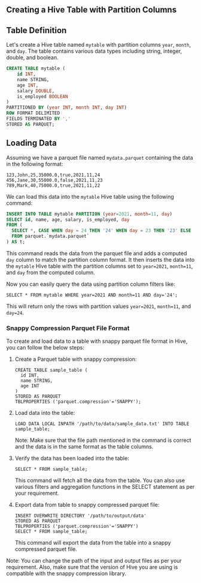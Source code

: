## Creating a Hive Table with Partition Columns

## Table Definition

Let's create a Hive table named `mytable` with partition columns `year`, `month`, and `day`. The table contains various data types including string, integer, double, and boolean.

```sql
CREATE TABLE mytable (
    id INT,
    name STRING,
    age INT,
    salary DOUBLE,
    is_employed BOOLEAN
) 
PARTITIONED BY (year INT, month INT, day INT)
ROW FORMAT DELIMITED 
FIELDS TERMINATED BY ','
STORED AS PARQUET;
```

## Loading Data

Assuming we have a parquet file named `mydata.parquet` containing the data in the following format:

```csv
123,John,25,35000.0,true,2021,11,24
456,Jane,30,55000.0,false,2021,11,23
789,Mark,40,75000.0,true,2021,11,22
```

We can load this data into the `mytable` Hive table using the following command:

```sql
INSERT INTO TABLE mytable PARTITION (year=2021, month=11, day)
SELECT id, name, age, salary, is_employed, day
FROM (
  SELECT *, CASE WHEN day = 24 THEN '24' WHEN day = 23 THEN '23' ELSE '22' END AS day
  FROM parquet.`mydata.parquet`
) AS t;
```

This command reads the data from the parquet file and adds a computed `day` column to match the partition column format. It then inserts the data into the `mytable` Hive table with the partition columns set to `year=2021`, `month=11`, and `day` from the computed column. 

Now you can easily query the data using partition column filters like:

```
SELECT * FROM mytable WHERE year=2021 AND month=11 AND day='24';
``` 

This will return only the rows with partition values `year=2021`, `month=11`, and `day=24`.

### Snappy Compression Parquet File Format
To create and load data to a table with snappy parquet file format in Hive, you can follow the below steps:

1. Create a Parquet table with snappy compression:

   ```
   CREATE TABLE sample_table (
     id INT,
     name STRING,
     age INT
   )
   STORED AS PARQUET
   TBLPROPERTIES ('parquet.compression'='SNAPPY');
   ```

2. Load data into the table:

   ```
   LOAD DATA LOCAL INPATH '/path/to/data/sample_data.txt' INTO TABLE sample_table;
   ```

   Note: Make sure that the file path mentioned in the command is correct and the data is in the same format as the table columns.

3. Verify the data has been loaded into the table:

   ```
   SELECT * FROM sample_table;
   ```

   This command will fetch all the data from the table. You can also use various filters and aggregation functions in the SELECT statement as per your requirement.

4. Export data from table to snappy compressed parquet file:

   ```
   INSERT OVERWRITE DIRECTORY '/path/to/output/data'
   STORED AS PARQUET
   TBLPROPERTIES ('parquet.compression'='SNAPPY')
   SELECT * FROM sample_table;
   ```

   This command will export the data from the table into a snappy compressed parquet file.

Note: You can change the path of the input and output files as per your requirement. Also, make sure that the version of Hive you are using is compatible with the snappy compression library.